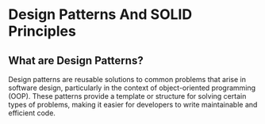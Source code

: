 # Design Patterns And SOLID Principles

## What are Design Patterns?

Design patterns are reusable solutions to common problems that arise in software design, particularly in the context of object-oriented programming (OOP). These patterns provide a template or structure for solving certain types of problems, making it easier for developers to write maintainable and efficient code.
